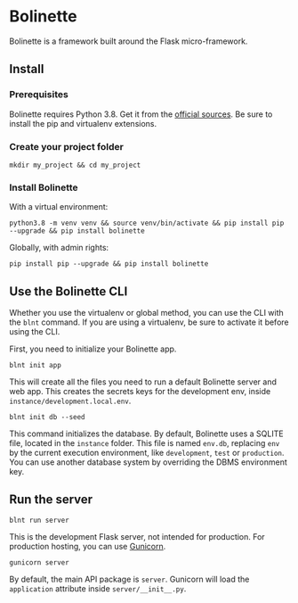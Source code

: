 # Bolinette

Bolinette is a framework built around the Flask micro-framework.

## Install

### Prerequisites

Bolinette requires Python 3.8. Get it from the [official sources](https://www.python.org/downloads/). Be sure to
install the pip and virtualenv extensions.

### Create your project folder

```shell script
mkdir my_project && cd my_project
```

### Install Bolinette

With a virtual environment:
```shell script
python3.8 -m venv venv && source venv/bin/activate && pip install pip --upgrade && pip install bolinette
```

Globally, with admin rights:
```shell script
pip install pip --upgrade && pip install bolinette
```

## Use the Bolinette CLI

Whether you use the virtualenv or global method, you can use the CLI with the `blnt` command. If you are using
a virtualenv, be sure to activate it before using the CLI.

First, you need to initialize your Bolinette app.

```shell script
blnt init app
```

This will create all the files you need to run a default Bolinette server and web app. This creates the secrets keys
for the development env, inside `instance/development.local.env`.

```shell script
blnt init db --seed
```

This command initializes the database. By default, Bolinette uses a SQLITE file, located in the `instance` folder.
This file is named `env.db`, replacing `env` by the current execution environment, like `development`, `test` or
`production`. You can use another database system by overriding the DBMS environment key.

## Run the server

```shell script
blnt run server
```

This is the development Flask server, not intended for production. For production hosting, you can use
[Gunicorn](https://gunicorn.org/).

```shell script
gunicorn server
```

By default, the main API package is `server`. Gunicorn will load the `application` attribute inside
`server/__init__.py`.
